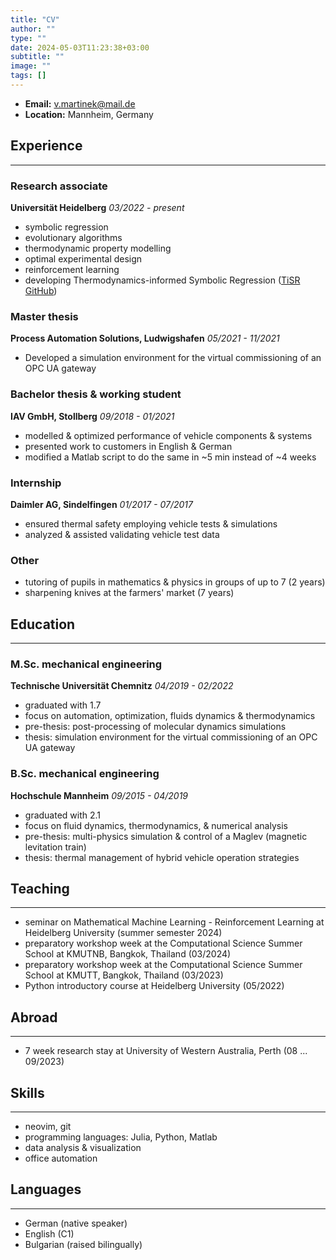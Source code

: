 ```yaml
---
title: "CV"
author: ""
type: ""
date: 2024-05-03T11:23:38+03:00
subtitle: ""
image: ""
tags: []
---
```


- **Email:** v.martinek@mail.de
- **Location:** Mannheim, Germany

## Experience
---

### Research associate
**Universität Heidelberg**
*03/2022 - present*
- symbolic regression
- evolutionary algorithms
- thermodynamic property modelling
- optimal experimental design
- reinforcement learning
- developing Thermodynamics-informed Symbolic Regression ([TiSR GitHub](https://github.com/scoop-group/TiSR))

### Master thesis
**Process Automation Solutions, Ludwigshafen**
*05/2021 - 11/2021*
- Developed a simulation environment for the virtual commissioning of an OPC UA gateway

### Bachelor thesis & working student
**IAV GmbH, Stollberg**
*09/2018 - 01/2021*
- modelled & optimized performance of vehicle components & systems
- presented work to customers in English & German
- modified a Matlab script to do the same in ~5 min instead of ~4 weeks

### Internship
**Daimler AG, Sindelfingen**
*01/2017 - 07/2017*
- ensured thermal safety employing vehicle tests & simulations
- analyzed & assisted validating vehicle test data

### Other
- tutoring of pupils in mathematics & physics in groups of up to 7 (2 years)
- sharpening knives at the farmers' market (7 years)

## Education
---

### M.Sc. mechanical engineering
**Technische Universität Chemnitz**
*04/2019 - 02/2022*
- graduated with 1.7
- focus on automation, optimization, fluids dynamics & thermodynamics
- pre-thesis: post-processing of molecular dynamics simulations
- thesis: simulation environment for the virtual commissioning of an OPC UA gateway

### B.Sc. mechanical engineering
**Hochschule Mannheim**
*09/2015 - 04/2019*
- graduated with 2.1
- focus on fluid dynamics, thermodynamics, & numerical analysis
- pre-thesis: multi-physics simulation & control of a Maglev (magnetic levitation train)
- thesis: thermal management of hybrid vehicle operation strategies

## Teaching
---

- seminar on Mathematical Machine Learning - Reinforcement Learning at Heidelberg University (summer semester 2024)
- preparatory workshop week at the Computational Science Summer School at KMUTNB, Bangkok, Thailand (03/2024)
- preparatory workshop week at the Computational Science Summer School at KMUTT, Bangkok, Thailand (03/2023)
- Python introductory course at Heidelberg University (05/2022)

## Abroad
---

- 7 week research stay at University of Western Australia, Perth (08 ... 09/2023)


## Skills
---

- neovim, git
- programming languages: Julia, Python, Matlab
- data analysis & visualization
- office automation

## Languages
---

- German (native speaker)
- English (C1)
- Bulgarian (raised bilingually)


